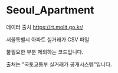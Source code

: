 # Seoul_Apartment
데이터 출처
https://rt.molit.go.kr/

서울특별시 아파트 실거래가 CSV 파일

불필요한 부분 제외하는 코드입니다.

출처는 "국토교통부 실거래가 공개시스템"입니다.